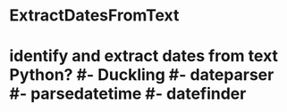 # ExtractDatesFromText
# identify and extract dates from text Python? #- Duckling #- dateparser #- parsedatetime  #- datefinder

